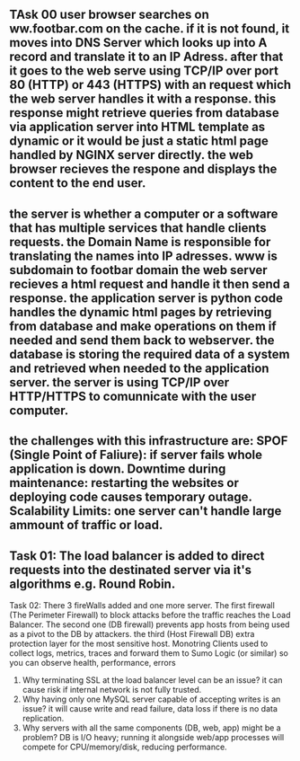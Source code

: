 TAsk 00
user browser searches on ww.footbar.com on the cache.
if it is not found, it moves into DNS Server which looks up into A record and translate it to an IP Adress.
after that it goes to the web serve using TCP/IP over port 80 (HTTP) or 443 (HTTPS) with an request which the web server handles it with a response.
this response might retrieve queries from database via application server into HTML template as dynamic or it would be just a static html page handled by NGINX server directly.
the web browser recieves the respone and displays the content to the end user.
------------------------------------------------------------------------------------------------------------------------------------------------------------------------
the server is whether a computer or a software that has multiple services that handle clients requests.
the Domain Name is responsible for translating the names into IP adresses.
www is subdomain to footbar domain
the web server recieves a html request and handle it then send a response.
the application server is python code handles the dynamic html pages by retrieving from database and make operations on them if needed and send them back to webserver.
the database is storing the required data of a system and retrieved when needed to the application server.
the server is using TCP/IP over HTTP/HTTPS to comunnicate with the user computer.
------------------------------------------------------------------------------------------------------------------------------------------------------------------------
the challenges with this infrastructure are:
SPOF (Single Point of Faliure):
if server fails whole application is down.
Downtime during maintenance:
restarting the websites or deploying code causes temporary outage.
Scalability Limits:
one server can't handle large ammount of traffic or load.
-------------------------------------------------------------------------------------------------------------------------------------------------------------------------
Task 01:
The load balancer is added to direct requests into the destinated server via it's algorithms e.g. Round Robin.
-------------------------------------------------------------------------------------------------------------------------------------------------------------------------
Task 02:
There 3 fireWalls added and one more server.
The first firewall (The Perimeter Firewall) to block attacks before the traffic reaches the Load Balancer.
The second one (DB firewall) prevents app hosts from being used as a pivot to the DB by attackers.
the third (Host Firewall DB) extra protection layer for the most sensitive host.
Monotring Clients used to collect logs, metrics, traces and forward them to Sumo Logic (or similar) so you can observe health, performance, errors
1) Why terminating SSL at the load balancer level can be an issue?
it can cause risk if internal network is not fully trusted.
2) Why having only one MySQL server capable of accepting writes is an issue?
it will cause write and read failure, data loss if there is no data replication.
3) Why servers with all the same components (DB, web, app) might be a problem?
DB is I/O heavy; running it alongside web/app processes will compete for CPU/memory/disk, reducing performance.